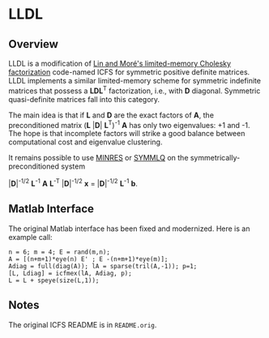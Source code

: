# LLDL

## Overview

LLDL is a modification of [Lin and Moré's limited-memory Cholesky factorization](http://dx.doi.org/10.1137/S1064827597327334) code-named ICFS for symmetric positive definite matrices. LLDL implements a similar limited-memory scheme for symmetric indefinite matrices that possess a **LDL**<sup>T</sup> factorization, i.e., with **D** diagonal. Symmetric quasi-definite matrices fall into this category.

The main idea is that if **L** and **D** are the exact factors of **A**, the preconditioned matrix (**L** |**D**| **L**<sup>T</sup>)<sup>-1</sup> **A** has only two eigenvalues: +1 and -1. The hope is that incomplete factors will strike a good balance between computational cost and eigenvalue clustering.

It remains possible to use [MINRES](http://www.stanford.edu/group/SOL/software/minres.html) or [SYMMLQ](http://www.stanford.edu/group/SOL/software/symmlq.html) on the symmetrically-preconditioned system

|**D**|<sup>-1/2</sup> **L**<sup>-1</sup> **A**  **L**<sup>-T</sup> |**D**|<sup>-1/2</sup> **x** = |**D**|<sup>-1/2</sup> **L**<sup>-1</sup> **b**.

## Matlab Interface

The original Matlab interface has been fixed and modernized. Here is an example call:

    n = 6; m = 4; E = rand(m,n);
    A = [(n+m+1)*eye(n) E' ; E -(n+m+1)*eye(m)];
    Adiag = full(diag(A)); lA = sparse(tril(A,-1)); p=1;
    [L, Ldiag] = icfmex(lA, Adiag, p);
    L = L + speye(size(L,1));

## Notes

The original ICFS README is in `README.orig`.
